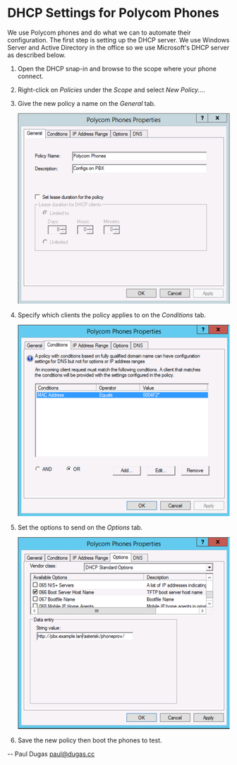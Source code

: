 # DHCP Settings for Polycom Phones

We use Polycom phones and do what we can to automate their configuration.  The
first step is setting up the DHCP server.  We use Windows Server and Active 
Directory in the office so we use Microsoft's DHCP server as described below.

1.  Open the DHCP snap-in and browse to the scope where your phone connect.
2.  Right-click on _Policies_ under the _Scope_ and select _New Policy..._.
3.  Give the new policy a name on the _General_ tab.

    ![DHCP-General][DHCP-General]
4.  Specify which clients the policy applies to on the _Conditions_ tab.

    ![DHCP-Conditions][DHCP-Conditions]

5.  Set the options to send on the _Options_ tab.
   
    ![DHCP-Options][DHCP-Options]
6.  Save the new policy then boot the phones to test.

[DHCP-General]: img/DHCP-General.png "DHCP Policy - General"
[DHCP-Conditions]: img/DHCP-Conditions.png "DHCP Policy - Conditions"
[DHCP-Options]: img/DHCP-Options.png "DHCP Policy - Options"

--
Paul Dugas <paul@dugas.cc>
